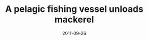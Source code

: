 ---
title: A pelagic fishing vessel unloads mackerel
caption: A pelagic fishing vessel unloads mackerel into trucks
location: Denmark
slug: /1109005
date: 2011-09-26
featuredImage: ./images/pelagic-fishing-021.jpg
tags: ["Fishing", "Mackerel", "Fishing Boat", "North Sea", "Denmark"]
category: gallery
subject: In Action
---